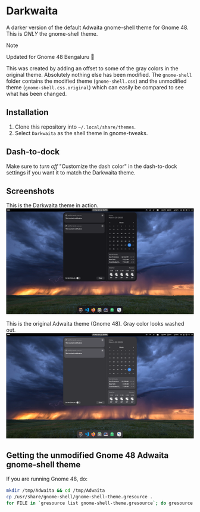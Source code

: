 # Darkwaita
A darker version of the default Adwaita gnome-shell theme for Gnome 48. This is *ONLY* the gnome-shell theme.

> [!NOTE]  
> Updated for Gnome 48 Bengaluru 🎉

This was created by adding an offset to some of the gray colors in the original theme. Absolutely nothing else has been modified. The `gnome-shell` folder contains the modified theme (`gnome-shell.css`) and the unmodified theme (`gnome-shell.css.original`) which can easily be compared to see what has been changed.

## Installation
1. Clone this repository into `~/.local/share/themes`.
2. Select `Darkwaita` as the shell theme in gnome-tweaks.

## Dash-to-dock
Make sure to _turn off_ "Customize the dash color" in the dash-to-dock settings if you want it to match the Darkwaita theme.

## Screenshots
This is the Darkwaita theme in action.
![Darkwaita theme](screenshots/darkwaita.png)

This is the original Adwaita theme (Gnome 48). Gray color looks washed out.
![Original Adwaita theme](screenshots/original.png)

## Getting the unmodified Gnome 48 Adwaita gnome-shell theme
If you are running Gnome 48, do:
```sh
mkdir /tmp/Adwaita && cd /tmp/Adwaita
cp /usr/share/gnome-shell/gnome-shell-theme.gresource .
for FILE in `gresource list gnome-shell-theme.gresource`; do gresource extract gnome-shell-theme.gresource $FILE > $(basename -- "$FILE"); done
```
